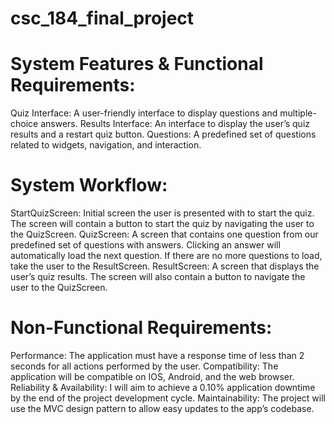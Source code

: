 # csc_184_final_project

# System Features & Functional Requirements:
Quiz Interface: A user-friendly interface to display questions and multiple-choice answers.
Results Interface: An interface to display the user’s quiz results and a restart quiz button.
Questions: A predefined set of questions related to widgets, navigation, and interaction.

# System Workflow:
StartQuizScreen: Initial screen the user is presented with to start the quiz. The screen will contain a button to start the quiz by navigating the user to the QuizScreen.
QuizScreen: A screen that contains one question from our predefined set of questions with answers. Clicking an answer will automatically load the next question. If there are no more questions to load, take the user to the ResultScreen.
ResultScreen: A screen that displays the user’s quiz results. The screen will also contain a button to navigate the user to the QuizScreen.

# Non-Functional Requirements:
Performance: The application must have a response time of less than 2 seconds for all actions performed by the user.
Compatibility: The application will be compatible on IOS, Android, and the web browser.
Reliability & Availability: I will aim to achieve a 0.10% application downtime by the end of the project development cycle.
Maintainability: The project will use the MVC design pattern to allow easy updates to the app’s codebase.

